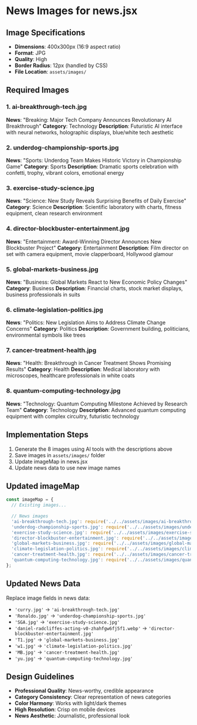 # News Images for news.jsx

## Image Specifications
- **Dimensions**: 400x300px (16:9 aspect ratio)
- **Format**: JPG
- **Quality**: High
- **Border Radius**: 12px (handled by CSS)
- **File Location**: `assets/images/`

## Required Images

### 1. ai-breakthrough-tech.jpg
**News**: "Breaking: Major Tech Company Announces Revolutionary AI Breakthrough"
**Category**: Technology
**Description**: Futuristic AI interface with neural networks, holographic displays, blue/white tech aesthetic

### 2. underdog-championship-sports.jpg
**News**: "Sports: Underdog Team Makes Historic Victory in Championship Game"
**Category**: Sports
**Description**: Dramatic sports celebration with confetti, trophy, vibrant colors, emotional energy

### 3. exercise-study-science.jpg
**News**: "Science: New Study Reveals Surprising Benefits of Daily Exercise"
**Category**: Science
**Description**: Scientific laboratory with charts, fitness equipment, clean research environment

### 4. director-blockbuster-entertainment.jpg
**News**: "Entertainment: Award-Winning Director Announces New Blockbuster Project"
**Category**: Entertainment
**Description**: Film director on set with camera equipment, movie clapperboard, Hollywood glamour

### 5. global-markets-business.jpg
**News**: "Business: Global Markets React to New Economic Policy Changes"
**Category**: Business
**Description**: Financial charts, stock market displays, business professionals in suits

### 6. climate-legislation-politics.jpg
**News**: "Politics: New Legislation Aims to Address Climate Change Concerns"
**Category**: Politics
**Description**: Government building, politicians, environmental symbols like trees

### 7. cancer-treatment-health.jpg
**News**: "Health: Breakthrough in Cancer Treatment Shows Promising Results"
**Category**: Health
**Description**: Medical laboratory with microscopes, healthcare professionals in white coats

### 8. quantum-computing-technology.jpg
**News**: "Technology: Quantum Computing Milestone Achieved by Research Team"
**Category**: Technology
**Description**: Advanced quantum computing equipment with complex circuitry, futuristic technology

## Implementation Steps

1. Generate the 8 images using AI tools with the descriptions above
2. Save images in `assets/images/` folder
3. Update imageMap in news.jsx
4. Update news data to use new image names

## Updated imageMap

```javascript
const imageMap = {
  // Existing images...
  
  // News images
  'ai-breakthrough-tech.jpg': require('../../assets/images/ai-breakthrough-tech.jpg'),
  'underdog-championship-sports.jpg': require('../../assets/images/underdog-championship-sports.jpg'),
  'exercise-study-science.jpg': require('../../assets/images/exercise-study-science.jpg'),
  'director-blockbuster-entertainment.jpg': require('../../assets/images/director-blockbuster-entertainment.jpg'),
  'global-markets-business.jpg': require('../../assets/images/global-markets-business.jpg'),
  'climate-legislation-politics.jpg': require('../../assets/images/climate-legislation-politics.jpg'),
  'cancer-treatment-health.jpg': require('../../assets/images/cancer-treatment-health.jpg'),
  'quantum-computing-technology.jpg': require('../../assets/images/quantum-computing-technology.jpg'),
};
```

## Updated News Data

Replace image fields in news data:
- `'curry.jpg'` → `'ai-breakthrough-tech.jpg'`
- `'Ronaldo.jpg'` → `'underdog-championship-sports.jpg'`
- `'SGA.jpg'` → `'exercise-study-science.jpg'`
- `'daniel-radcliffes-acting-v0-zhahfgw6fj5f1.webp'` → `'director-blockbuster-entertainment.jpg'`
- `'T1.jpg'` → `'global-markets-business.jpg'`
- `'w1.jpg'` → `'climate-legislation-politics.jpg'`
- `'MB.jpg'` → `'cancer-treatment-health.jpg'`
- `'yu.jpg'` → `'quantum-computing-technology.jpg'`

## Design Guidelines

- **Professional Quality**: News-worthy, credible appearance
- **Category Consistency**: Clear representation of news categories
- **Color Harmony**: Works with light/dark themes
- **High Resolution**: Crisp on mobile devices
- **News Aesthetic**: Journalistic, professional look 